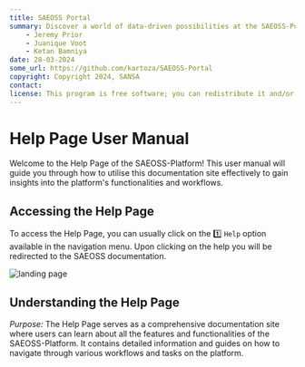 ```yaml
---
title: SAEOSS Portal
summary: Discover a world of data-driven possibilities at the SAEOSS-Portal, where information converges to empower data sharing and decision-making.
    - Jeremy Prior
    - Juanique Voot
    - Ketan Bamniya
date: 28-03-2024
some_url: https://github.com/kartoza/SAEOSS-Portal
copyright: Copyright 2024, SANSA
contact:
license: This program is free software; you can redistribute it and/or modify it under the terms of the GNU Affero General Public License as published by the Free Software Foundation; either version 3 of the License, or (at your option) any later version.
---
```


# Help Page User Manual

Welcome to the Help Page of the SAEOSS-Platform! This user manual will guide you through how to utilise this documentation site effectively to gain insights into the platform's functionalities and workflows.

## Accessing the Help Page

To access the Help Page, you can usually click on the 1️⃣ `Help` option available in the navigation menu. Upon clicking on the help you will be redirected to the SAEOSS documentation.

![landing page](./img/help-1.png)

## Understanding the Help Page

*Purpose:* The Help Page serves as a comprehensive documentation site where users can learn about all the features and functionalities of the SAEOSS-Platform.
It contains detailed information and guides on how to navigate through various workflows and tasks on the platform.
